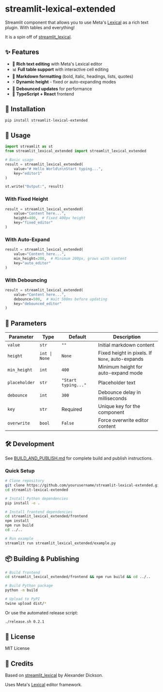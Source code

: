 # streamlit-lexical-extended

Streamlit component that allows you to use Meta's [Lexical](https://lexical.dev/) as a rich text plugin. With tables and everything!

It is a spin off of [streamlit_lexical](https://github.com/alexander-dickson/streamlit_lexical).

## ✨ Features

- 📝 **Rich text editing** with Meta's Lexical editor
- 📊 **Full table support** with interactive cell editing
- 🎨 **Markdown formatting** (bold, italic, headings, lists, quotes)
- ⚡ **Dynamic height** - fixed or auto-expanding modes
- 🔄 **Debounced updates** for performance
- 🎯 **TypeScript + React** frontend

## 🚀 Installation

```bash
pip install streamlit-lexical-extended
```

## 📖 Usage

```python
import streamlit as st
from streamlit_lexical_extended import streamlit_lexical_extended

# Basic usage
result = streamlit_lexical_extended(
    value="# Hello World\n\nStart typing...",
    key="editor1"
)

st.write("Output:", result)
```

### With Fixed Height
```python
result = streamlit_lexical_extended(
    value="Content here...",
    height=400,  # Fixed 400px height
    key="fixed_editor"
)
```

### With Auto-Expand
```python
result = streamlit_lexical_extended(
    value="Content here...",
    min_height=200,  # Minimum 200px, grows with content
    key="auto_editor"
)
```

### With Debouncing
```python
result = streamlit_lexical_extended(
    value="Content here...",
    debounce=500,  # Wait 500ms before updating
    key="debounced_editor"
)
```

## 🔧 Parameters

| Parameter | Type | Default | Description |
|-----------|------|---------|-------------|
| `value` | `str` | `""` | Initial markdown content |
| `height` | `int \| None` | `None` | Fixed height in pixels. If `None`, auto-expands |
| `min_height` | `int` | `400` | Minimum height for auto-expand mode |
| `placeholder` | `str` | `"Start typing..."` | Placeholder text |
| `debounce` | `int` | `300` | Debounce delay in milliseconds |
| `key` | `str` | Required | Unique key for the component |
| `overwrite` | `bool` | `False` | Force overwrite editor content |

## 🛠️ Development

See [BUILD_AND_PUBLISH.md](BUILD_AND_PUBLISH.md) for complete build and publish instructions.

### Quick Setup
```bash
# Clone repository
git clone https://github.com/yourusername/streamlit-lexical-extended.git
cd streamlit-lexical-extended

# Install Python dependencies
pip install -e .

# Install frontend dependencies
cd streamlit_lexical_extended/frontend
npm install
npm run build
cd ../..

# Run example
streamlit run streamlit_lexical_extended/example.py
```

## 📦 Building & Publishing

```bash
# Build frontend
cd streamlit_lexical_extended/frontend && npm run build && cd ../..

# Build Python package
python -m build

# Upload to PyPI
twine upload dist/*
```

Or use the automated release script:
```bash
./release.sh 0.2.1
```

## 📄 License

MIT License

## 🙏 Credits

Based on [streamlit_lexical](https://github.com/alexander-dickson/streamlit_lexical) by Alexander Dickson.

Uses Meta's [Lexical](https://lexical.dev/) editor framework.
